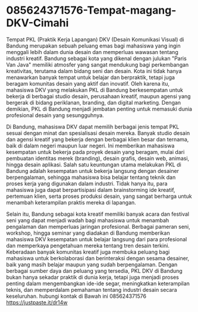 # 085624371576-Tempat-magang-DKV-Cimahi

Tempat PKL (Praktik Kerja Lapangan) DKV (Desain Komunikasi Visual) di Bandung merupakan sebuah peluang emas bagi mahasiswa yang ingin menggali lebih dalam dunia desain dan memperluas wawasan tentang industri kreatif. Bandung sebagai kota yang dikenal dengan julukan "Paris Van Java" memiliki atmosfer yang sangat mendukung bagi perkembangan kreativitas, terutama dalam bidang seni dan desain. Kota ini tidak hanya menawarkan banyak tempat untuk belajar dan berpraktik, tetapi juga beragam komunitas desain yang aktif dan inovatif. Oleh karena itu, mahasiswa DKV yang melakukan PKL di Bandung berkesempatan untuk bekerja di berbagai studio desain, perusahaan kreatif, maupun agensi yang bergerak di bidang periklanan, branding, dan digital marketing. Dengan demikian, PKL di Bandung menjadi jembatan penting untuk memasuki dunia profesional desain yang sesungguhnya.

Di Bandung, mahasiswa DKV dapat memilih berbagai jenis tempat PKL sesuai dengan minat dan spesialisasi desain mereka. Banyak studio desain dan agensi kreatif yang bekerja dengan berbagai klien besar dan ternama, baik di dalam negeri maupun luar negeri. Ini memberikan mahasiswa kesempatan untuk bekerja pada proyek desain yang beragam, mulai dari pembuatan identitas merek (branding), desain grafis, desain web, animasi, hingga desain aplikasi. Salah satu keuntungan utama melakukan PKL di Bandung adalah kesempatan untuk bekerja langsung dengan desainer berpengalaman, sehingga mahasiswa bisa belajar tentang teknik dan proses kerja yang digunakan dalam industri. Tidak hanya itu, para mahasiswa juga dapat berpartisipasi dalam brainstorming ide kreatif, pertemuan klien, serta proses produksi desain, yang sangat berharga untuk menambah keterampilan praktis mereka di lapangan.

Selain itu, Bandung sebagai kota kreatif memiliki banyak acara dan festival seni yang dapat menjadi wadah bagi mahasiswa untuk menambah pengalaman dan memperluas jaringan profesional. Berbagai pameran seni, workshop, hingga seminar yang diadakan di Bandung memberikan mahasiswa DKV kesempatan untuk belajar langsung dari para profesional dan memperkaya pengetahuan mereka tentang tren desain terkini. Keberadaan banyak komunitas kreatif juga membuka peluang bagi mahasiswa untuk berkolaborasi dan berinteraksi dengan sesama desainer, baik yang masih belajar maupun yang sudah berpengalaman. Dengan berbagai sumber daya dan peluang yang tersedia, PKL DKV di Bandung bukan hanya sekadar praktik di dunia kerja, tetapi juga menjadi proses penting dalam mengembangkan ide-ide segar, meningkatkan keterampilan teknis, dan memperdalam pemahaman tentang industri desain secara keseluruhan.
hubungi kontak di Bawah ini
085624371576
https://justpaste.it/dr14w


